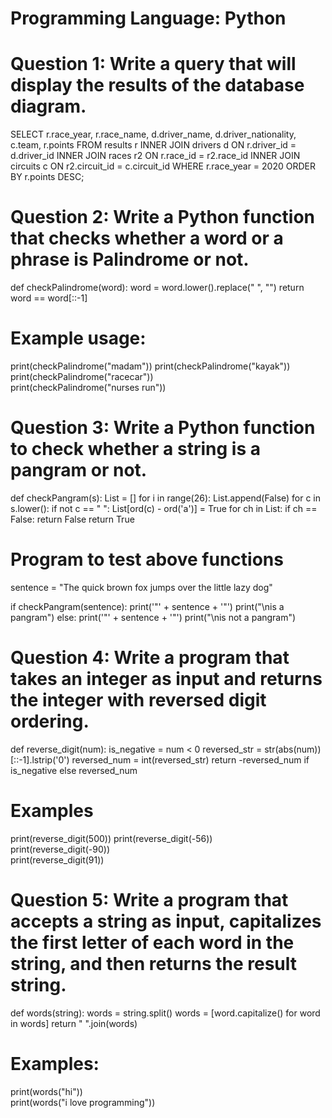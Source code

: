 # Programming Language: Python

# Question 1: Write a query that will display the results of the database diagram.
SELECT
    r.race_year,
    r.race_name,
    d.driver_name,
    d.driver_nationality,
    c.team,
    r.points
FROM
    results r
INNER JOIN drivers d ON r.driver_id = d.driver_id
INNER JOIN races r2 ON r.race_id = r2.race_id
INNER JOIN circuits c ON r2.circuit_id = c.circuit_id
WHERE
    r.race_year = 2020
ORDER BY
    r.points DESC;


# Question 2: Write a Python function that checks whether a word or a phrase is Palindrome or not.

def checkPalindrome(word):
  word = word.lower().replace(" ", "")
  return word == word[::-1]

# Example usage:
print(checkPalindrome("madam"))
print(checkPalindrome("kayak"))  
print(checkPalindrome("racecar"))  
print(checkPalindrome("nurses run"))


# Question 3: Write a Python function to check whether a string is a pangram or not.

def checkPangram(s):
    List = []
    for i in range(26):
        List.append(False)
    for c in s.lower():
        if not c == " ":
            List[ord(c) - ord('a')] = True
    for ch in List:
        if ch == False:
            return False
    return True

# Program to test above functions
sentence = "The quick brown fox jumps over the little lazy dog"

if checkPangram(sentence):
    print('"' + sentence + '"')
    print("\nis a pangram")
else:
    print('"' + sentence + '"')
    print("\nis not a pangram")




# Question 4: Write a program that takes an integer as input and returns the integer with reversed digit ordering.
def reverse_digit(num):
    is_negative = num < 0
    reversed_str = str(abs(num))[::-1].lstrip('0')
    reversed_num = int(reversed_str)
    return -reversed_num if is_negative else reversed_num

# Examples
print(reverse_digit(500)) 
print(reverse_digit(-56))  
print(reverse_digit(-90))  
print(reverse_digit(91))


# Question 5: Write a program that accepts a string as input, capitalizes the first letter of each word in  the string, and then returns the result string.

def words(string):
  words = string.split()
  words = [word.capitalize() for word in words]
  return " ".join(words)

# Examples:
print(words("hi"))                 
print(words("i love programming"))  
